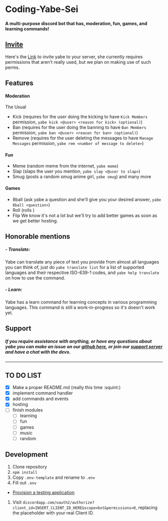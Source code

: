 # Coding-Yabe-Sei

#### A multi-purpose discord bot that has, moderation, fun, games, and learning commands!

## [Invite](https://discordapp.com/oauth2/authorize?client_id=506254054339379220&scope=bot&permissions=8)
Here's the [Link](https://discordapp.com/oauth2/authorize?client_id=506254054339379220&scope=bot&permissions=8) to invite yabe to your server, she currently requires permissions that aren't really used, but we plan on making use of such perms.

## Features
#### Moderation
The Usual
- Kick (requires for the user doing the kicking to have `Kick Members` permission, `yabe kick <@user> <reason for kick> (optional)`)
- Ban (requires for the user doing the banning to have `Ban Members` permission, `yabe ban <@user> <reason for ban> (optional)`)
- Remove (requires for the user deleting the messages to have `Manage Messages` permission, `yabe rem <number of message to delete>`)

#### Fun
- Meme (random meme from the internet, `yabe meme`)
- Slap (slaps the user you mention, `yabe slap <@user to slap>`)
- Smug (posts a random smug anime girl, `yabe smug`)
and many more

#### Games
- 8ball (ask yabe a question and she'll give you your desired answer, `yabe 8ball <question>`)
- Roll (rolls )
- Flip
We know it's not a lot but we'll try to add better games as soon as we get better hosting.

## Honorable mentions

##### - Translate:
Yabe can translate any piece of text you provide from almost all languages you can think of, just do `yabe translate list` for a list of supported languages and their respective ISO-639-1 codes, and `yabe help translate` on how to use the command.

##### - Learn:
Yabe has a learn command for learning concepts in various programming languages.
This command is still a work-in-progress so it's doesn't work yet.

## Support

##### If you require assistance with anything, or have any questions about yabe you can make an issue on our [github here](https://github.com/Academy-Of-Animu/Coding-Yabe-Sei/issues), or join our [support server](https://discord.gg/bhZGHCm) and have a chat with the devs.

---

## TO DO LIST

- [x] Make a proper README.md (really this time :squint:)
- [x] implement command handler
- [x] add commands and events
- [x] hosting
- [ ] finish modules
  - [ ] learning
  - [ ] fun
  - [ ] games
  - [ ] music
  - [ ] random

## Development

1. Clone repository
1. `npm install`
1. Copy `.env-template` and rename to `.env`
1. Fill out `.env`
  - [Provision a testing application](https://discordapp.com/developers/applications/me)
1. Visit `discordapp.com/oauth2/authorize?client_id=INSERT_CLIENT_ID_HERE&scope=bot&permissions=0`, replacing the placeholder with your real Client ID.

